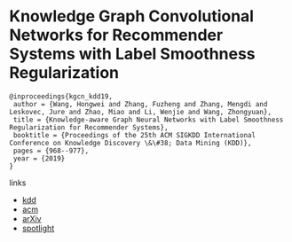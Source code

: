 # Knowledge Graph Convolutional Networks for Recommender Systems with Label Smoothness Regularization

```
@inproceedings{kgcn_kdd19,
 author = {Wang, Hongwei and Zhang, Fuzheng and Zhang, Mengdi and Leskovec, Jure and Zhao, Miao and Li, Wenjie and Wang, Zhongyuan},
 title = {Knowledge-aware Graph Neural Networks with Label Smoothness Regularization for Recommender Systems},
 booktitle = {Proceedings of the 25th ACM SIGKDD International Conference on Knowledge Discovery \&\#38; Data Mining (KDD)},
 pages = {968--977},
 year = {2019}
}
```

links
- [kdd](https://www.kdd.org/kdd2019/accepted-papers/view/knowledge-aware-graph-neural-networks-with-label-smoothness-regularization-)
- [acm](https://dl.acm.org/citation.cfm?id=3330836)
- [arXiv](https://arxiv.org/abs/1905.04413)
- [spotlight](https://www.youtube.com/watch?v=AD-IKA8Qmz4)
